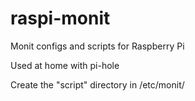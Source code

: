 # raspi-monit
Monit configs and scripts for Raspberry Pi

Used at home with pi-hole

Create the "script" directory in /etc/monit/


